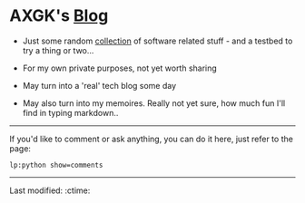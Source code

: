 # AXGK's [Blog](https://axgkl.github.io/blog/)

- Just some random [collection](https://axgkl.github.io/blog/) of software related stuff - and a
  testbed to try a thing or two...

- For my own private purposes, not yet worth sharing

- May turn into a 'real' tech blog some day

- May also turn into my memoires. Really not yet sure, how much fun I'll find in typing markdown..

<!-- pre_proc_marker -->

----

If you'd like to comment or ask anything, you can do it here, just refer to the page:

`lp:python show=comments`

----


Last modified: :ctime:

